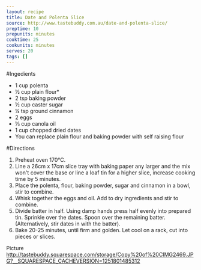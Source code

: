 ```yaml
---
layout: recipe
title: Date and Polenta Slice
source: http://www.tastebuddy.com.au/date-and-polenta-slice/
preptime: 10
prepunits: minutes
cooktime: 25
cookunits: minutes
serves: 20
tags: []
---
```

#Ingedients
* 1 cup polenta
* &frac12; cup plain flour*
* 2 tsp baking powder
* &frac12; cup caster sugar
* &frac14; tsp ground cinnamon
* 2 eggs
* &#8531; cup canola oil
* 1 cup chopped dried dates
* You can replace plain flour and baking powder with self raising flour

#Directions
1. Preheat oven 170&deg;C.
2. Line a 26cm x 17cm slice tray with baking paper any larger and the mix won't cover the base or line a loaf tin for a higher slice, increase cooking time by 5 minutes.
3. Place the polenta, flour, baking powder, sugar and cinnamon in a bowl, stir to combine.
4. Whisk together the eggs and oil. Add to dry ingredients and stir to combine.
5. Divide batter in half. Using damp hands press half evenly into prepared tin. Sprinkle over the dates. Spoon over the remaining batter. (Alternatively, stir dates in with the batter).
6. Bake 20-25 minutes, until firm and golden. Let cool on a rack, cut into pieces or slices.

Picture
http://tastebuddy.squarespace.com/storage/Copy%20of%20CIMG2469.JPG?__SQUARESPACE_CACHEVERSION=1251801485312 